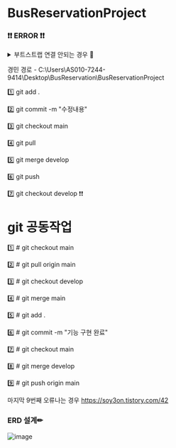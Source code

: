 # BusReservationProject
### ❗❗ ERROR ❗❗
<details>
<summary> 부트스트랩 연결 안되는 경우 🤣 </summary>
<div markdown="1">

### < link rel="stylesheet" href="https://maxcdn.bootstrapcdn.com/bootstrap/4.5.2/css/bootstrap.min.css" > 넣기


</div>
</details>

경민 경로 - C:\Users\AS010-7244-9414\Desktop\BusReservation\BusReservationProject 

1️⃣ git add .

2️⃣ git commit -m "수정내용"

3️⃣ git checkout main

4️⃣ git pull

5️⃣ git merge develop

6️⃣ git push

7️⃣ git checkout develop ❗❗

# git 공동작업
1️⃣ # git checkout main

2️⃣ # git pull origin main

3️⃣ # git checkout develop

4️⃣ # git merge main



5️⃣ # git add .

6️⃣ # git commit -m "기능 구현 완료"

7️⃣ # git checkout main

8️⃣ # git merge develop

9️⃣ # git push origin main

 마지막 9번째 오류나는 경우
https://soy3on.tistory.com/42

### ERD 설계✏

![image](https://user-images.githubusercontent.com/87464750/202099121-7925254c-9f13-42f4-ade0-3767c3d6d1b1.png)

